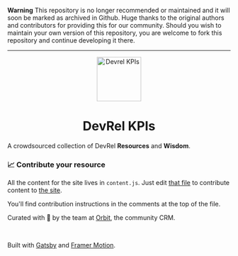 **Warning** This repository is no longer recommended or maintained and it will soon be marked as archived in Github. Huge thanks to the original authors and contributors for providing this for our community. Should you wish to maintain your own version of this repository, you are welcome to fork this repository and continue developing it there.

---

<p align="center">
    <a href="https://devrel-kpis.com/">
      <img alt="Devrel KPIs" src="https://devrel-kpis.com/logo.svg" width="100" />
    </a>
</p>
<h1 align="center">DevRel KPIs
</h1>

A crowdsourced collection of DevRel **Resources** and **Wisdom**.

### 📈 Contribute your resource

All the content for the site lives in `content.js`. Just edit [that file](https://github.com/orbit-love/devrel-kpis/blob/master/content.js) to contribute content to [the site](https://devrel-kpis.com). 

You'll find contribution instructions in the comments at the top of the file. 

Curated with 💜 by the team at [Orbit](http://orbit.love), the community CRM. 

<br>

Built with [Gatsby](https://www.gatsbyjs.org) and [Framer Motion](https://www.framer.com/motion/).
